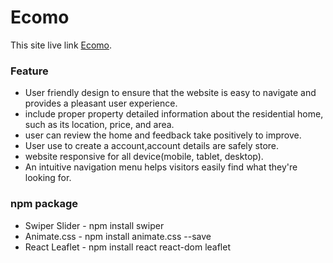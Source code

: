 # Ecomo
This site live link [Ecomo]().

### Feature
* User friendly design to ensure that the website is easy to navigate and provides a pleasant user experience. 
* include proper property detailed information about the residential home, such as its location, price, and area.
* user can review the home and feedback take positively to improve.
* User use to create a account,account details are safely store.
* website responsive for all device(mobile, tablet, desktop).
* An intuitive navigation menu helps visitors easily find what they're looking for. 

### npm package
* Swiper Slider - npm install swiper
* Animate.css - npm install animate.css --save
* React Leaflet - npm install react react-dom leaflet
